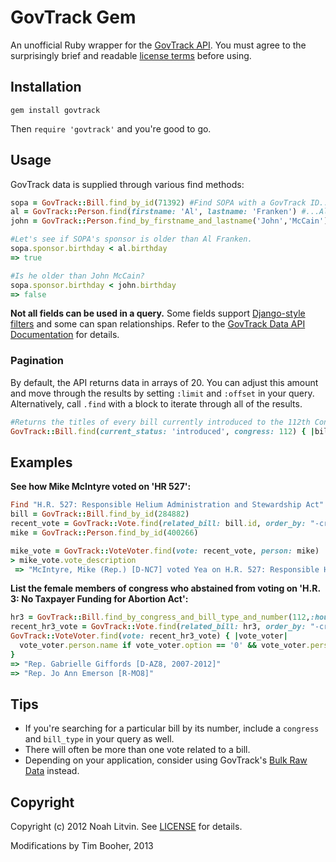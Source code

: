 # GovTrack Gem
An unofficial Ruby wrapper for the [GovTrack API](http://www.govtrack.us/developers/api). You must agree to the surprisingly brief and readable [license terms](http://www.govtrack.us/developers/license) before using.

## Installation

    gem install govtrack

Then ```require 'govtrack'``` and you're good to go.

## Usage

GovTrack data is supplied through various find methods:

```ruby
sopa = GovTrack::Bill.find_by_id(71392) #Find SOPA with a GovTrack ID...
al = GovTrack::Person.find(firstname: 'Al', lastname: 'Franken') #...Al Franken with a hash of parameters...
john = GovTrack::Person.find_by_firstname_and_lastname('John','McCain') #...or John McCain with an ActiveRecord-style dynamic finder!

#Let's see if SOPA's sponsor is older than Al Franken.
sopa.sponsor.birthday < al.birthday
=> true

#Is he older than John McCain?
sopa.sponsor.birthday < john.birthday
=> false
```

**Not all fields can be used in a query.** Some fields support [Django-style filters](https://docs.djangoproject.com/en/dev/ref/models/querysets/#field-lookups) and some can span relationships. Refer to the [GovTrack Data API Documentation](http://www.govtrack.us/developers/api) for details. 

### Pagination
By default, the API returns data in arrays of 20. You can adjust this amount and move through the results by setting ```:limit``` and ```:offset``` in your query. Alternatively, call ```.find``` with a block to iterate through all of the results.

```ruby
#Returns the titles of every bill currently introduced to the 112th Congress.
GovTrack::Bill.find(current_status: 'introduced', congress: 112) { |bill| bill.title }
```

## Examples

**See how Mike McIntyre voted on 'HR 527':**

```ruby
Find "H.R. 527: Responsible Helium Administration and Stewardship Act"
bill = GovTrack::Bill.find_by_id(284882)
recent_vote = GovTrack::Vote.find(related_bill: bill.id, order_by: "-created").first
mike = GovTrack::Person.find_by_id(400266)

mike_vote = GovTrack::VoteVoter.find(vote: recent_vote, person: mike)
> mike_vote.vote_description
 => "McIntyre, Mike (Rep.) [D-NC7] voted Yea on H.R. 527: Responsible Helium Administration and Stewardship Act"

```

**List the female members of congress who abstained from voting on 'H.R. 3: No Taxpayer Funding for Abortion Act':**

```ruby
hr3 = GovTrack::Bill.find_by_congress_and_bill_type_and_number(112,:house_bill,3)
recent_hr3_vote = GovTrack::Vote.find(related_bill: hr3, order_by: "-created").first
GovTrack::VoteVoter.find(vote: recent_hr3_vote) { |vote_voter|
  vote_voter.person.name if vote_voter.option == '0' && vote_voter.person.gender == 'female'
}
=> "Rep. Gabrielle Giffords [D-AZ8, 2007-2012]"
=> "Rep. Jo Ann Emerson [R-MO8]"
```

## Tips

* If you're searching for a particular bill by its number, include a ```congress``` and ```bill_type``` in your query as well.
* There will often be more than one vote related to a bill.
* Depending on your application, consider using GovTrack's [Bulk Raw Data](http://www.govtrack.us/developers/data) instead.

## Copyright

Copyright (c) 2012 Noah Litvin. See [LICENSE](https://github.com/noahlitvin/govtrack/blob/master/LICENSE.md) for details.

Modifications by Tim Booher, 2013